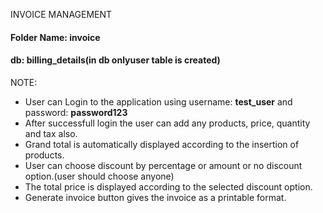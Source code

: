   INVOICE MANAGEMENT
#### Folder Name: invoice

#### db: billing_details(in db onlyuser table is created)
NOTE:
- User can Login to the application using username: **test_user** and
password: **password123**
- After successfull login the user can add any products, price, quantity and tax also.
- Grand total is automatically  displayed according to the insertion of products.
- User can choose discount by percentage or amount or no discount option.(user should choose anyone)
- The total price is displayed according to the selected discount option.
- Generate invoice button gives the invoice as a printable format.

